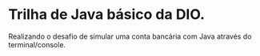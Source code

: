 # Trilha de Java básico da DIO.
Realizando o desafio de simular uma conta bancária com Java através do terminal/console.